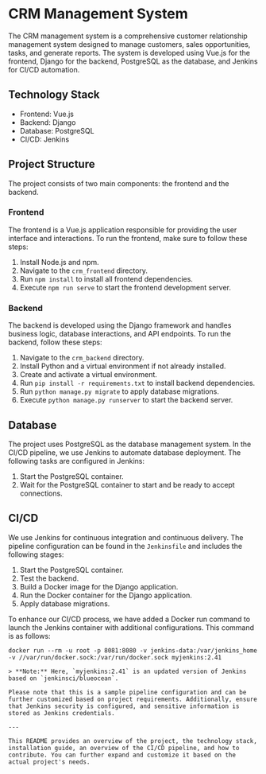 # CRM Management System

The CRM management system is a comprehensive customer relationship management system designed to manage customers, sales opportunities, tasks, and generate reports. The system is developed using Vue.js for the frontend, Django for the backend, PostgreSQL as the database, and Jenkins for CI/CD automation.

## Technology Stack

- Frontend: Vue.js
- Backend: Django
- Database: PostgreSQL
- CI/CD: Jenkins

## Project Structure

The project consists of two main components: the frontend and the backend.

### Frontend

The frontend is a Vue.js application responsible for providing the user interface and interactions. To run the frontend, make sure to follow these steps:

1. Install Node.js and npm.
2. Navigate to the `crm_frontend` directory.
3. Run `npm install` to install all frontend dependencies.
4. Execute `npm run serve` to start the frontend development server.

### Backend

The backend is developed using the Django framework and handles business logic, database interactions, and API endpoints. To run the backend, follow these steps:

1. Navigate to the `crm_backend` directory.
2. Install Python and a virtual environment if not already installed.
3. Create and activate a virtual environment.
4. Run `pip install -r requirements.txt` to install backend dependencies.
5. Run `python manage.py migrate` to apply database migrations.
6. Execute `python manage.py runserver` to start the backend server.

## Database

The project uses PostgreSQL as the database management system. In the CI/CD pipeline, we use Jenkins to automate database deployment. The following tasks are configured in Jenkins:

1. Start the PostgreSQL container.
2. Wait for the PostgreSQL container to start and be ready to accept connections.

## CI/CD

We use Jenkins for continuous integration and continuous delivery. The pipeline configuration can be found in the `Jenkinsfile` and includes the following stages:

1. Start the PostgreSQL container.
2. Test the backend.
3. Build a Docker image for the Django application.
4. Run the Docker container for the Django application.
5. Apply database migrations.

To enhance our CI/CD process, we have added a Docker run command to launch the Jenkins container with additional configurations. This command is as follows:

```shell
docker run --rm -u root -p 8081:8080 -v jenkins-data:/var/jenkins_home -v //var/run/docker.sock:/var/run/docker.sock myjenkins:2.41

> **Note:** Here, `myjenkins:2.41` is an updated version of Jenkins based on `jenkinsci/blueocean`.

Please note that this is a sample pipeline configuration and can be further customized based on project requirements. Additionally, ensure that Jenkins security is configured, and sensitive information is stored as Jenkins credentials.

---

This README provides an overview of the project, the technology stack, installation guide, an overview of the CI/CD pipeline, and how to contribute. You can further expand and customize it based on the actual project's needs.

